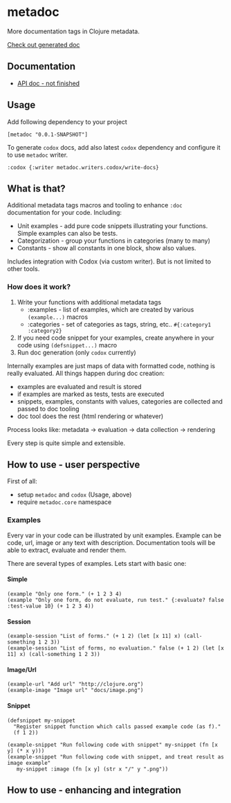 # metadoc

More documentation tags in Clojure metadata.

[Check out generated doc](https://generateme.github.io/metadoc/metadoc.example.html)

## Documentation

* [API doc - not finished](https://generateme.github.io/metadoc/)

## Usage

Add following dependency to your project

`[metadoc "0.0.1-SNAPSHOT"]`

To generate `codox` docs, add also latest `codox` dependency and configure it to use `metadoc` writer.

```
:codox {:writer metadoc.writers.codox/write-docs}
```

## What is that?

Additional metadata tags macros and tooling to enhance `:doc` documentation for your code. Including:

* Unit examples - add pure code snippets illustrating your functions. Simple examples can also be tests.
* Categorization - group your functions in categories (many to many)
* Constants - show all constants in one block, show also values.

Includes integration with Codox (via custom writer). But is not limited to other tools.

### How does it work?

1. Write your functions with additional metadata tags
   * :examples - list of examples, which are created by various `(example...)` macros
   * :categories - set of categories as tags, string, etc.. `#{:category1 :category2}`
2. If you need code snippet for your examples, create anywhere in your code using `(defsnippet...)` macro
3. Run doc generation (only `codox` currently)

Internally examples are just maps of data with formatted code, nothing is really evaluated. All things happen during doc creation:

* examples are evaluated and result is stored
* if examples are marked as tests, tests are executed
* snippets, examples, constants with values, categories are collected and passed to doc tooling
* doc tool does the rest (html rendering or whatever)

Process looks like: metadata -> evaluation -> data collection -> rendering

Every step is quite simple and extensible.

## How to use - user perspective

First of all:

- setup `metadoc` and `codox` (Usage, above)
- require `metadoc.core` namespace

### Examples

Every var in your code can be illustrated by unit examples. Example can be code, url, image or any text with description. Documentation tools will be able to extract, evaluate and render them.

There are several types of examples. Lets start with basic one:

#### Simple

```
(example "Only one form." (+ 1 2 3 4)
(example "Only one form, do not evaluate, run test." {:evaluate? false :test-value 10} (+ 1 2 3 4))
```

#### Session

```
(example-session "List of forms." (+ 1 2) (let [x 11] x) (call-something 1 2 3))
(example-session "List of forms, no evaluation." false (+ 1 2) (let [x 11] x) (call-something 1 2 3))
```

#### Image/Url

```
(example-url "Add url" "http://clojure.org")
(example-image "Image url" "docs/image.png")
```

#### Snippet

```
(defsnippet my-snippet
  "Register snippet function which calls passed example code (as f)."
  (f 1 2))

(example-snippet "Run following code with snippet" my-snippet (fn [x y] (* x y)))
(example-snippet "Run following code with snippet, and treat result as image example"
   my-snippet :image (fn [x y] (str x "/" y ".png"))
```

## How to use - enhancing and integration



